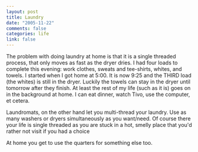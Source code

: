 ```yaml
--- 
layout: post
title: Laundry
date: "2005-11-22"
comments: false
categories: life
link: false
---
```

The problem with doing laundry at home is that it is a single threaded process, that only moves as fast as the dryer dries. I had four loads to complete this evening: work clothes, sweats and tee-shirts, whites, and towels. I started when I got home at 5:00. It is now 9:25 and the THIRD load (the whites) is still in the dryer. Luckily the towels can stay in the dryer until tomorrow after they finish. At least the rest of my life (such as it is) goes on in the background at home. I can eat dinner, watch Tivo, use the computer, et cetera.

Laundromats, on the other hand let you multi-thread your laundry. Use as many washers or dryers simultaneously as you want/need. Of course there your life is single threaded as you are stuck in a hot, smelly place that you'd rather not visit if you had a choice

At home you get to use the quarters for something else too.
